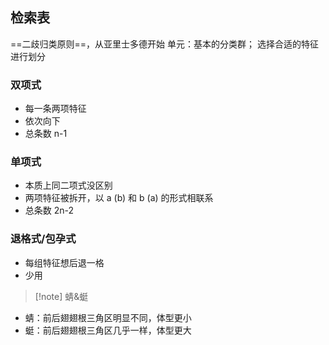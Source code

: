 ## 检索表
==二歧归类原则==，从亚里士多德开始
单元：基本的分类群；
选择合适的特征进行划分
### 双项式
- 每一条两项特征
- 依次向下
- 总条数 n-1
### 单项式
- 本质上同二项式没区别
- 两项特征被拆开，以 a (b) 和 b (a) 的形式相联系
- 总条数 2n-2
### 退格式/包孕式
- 每组特征想后退一格
- 少用
> [!note] 蜻&蜓
- 蜻：前后翅翅根三角区明显不同，体型更小
- 蜓：前后翅翅根三角区几乎一样，体型更大